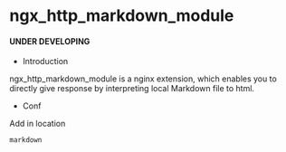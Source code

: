 ngx_http_markdown_module
========================

#### UNDER DEVELOPING

* Introduction

ngx_http_markdown_module is a nginx extension, 
which enables you to directly give response 
by interpreting local Markdown file to html. 

* Conf

Add in location

    markdown
